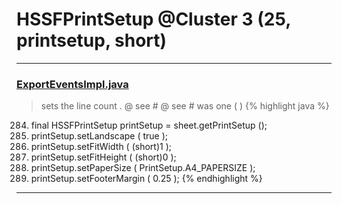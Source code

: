 # HSSFPrintSetup @Cluster 3 (25, printsetup, short)

***

### [ExportEventsImpl.java](https://searchcode.com/codesearch/view/122444114/)
> sets the line count . @ see # @ see # was one ( ) 
{% highlight java %}
284. final HSSFPrintSetup printSetup = sheet.getPrintSetup ();
285. printSetup.setLandscape ( true );
286. printSetup.setFitWidth ( (short)1 );
287. printSetup.setFitHeight ( (short)0 );
288. printSetup.setPaperSize ( PrintSetup.A4_PAPERSIZE );
295. printSetup.setFooterMargin ( 0.25 );
{% endhighlight %}

***

